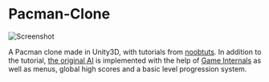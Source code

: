 Pacman-Clone
============

![Screenshot](http://i.imgur.com/GQcmfQY.png)

A Pacman clone made in Unity3D, with tutorials from [noobtuts](http://noobtuts.com/unity/2d-pacman-game). In addition to the tutorial, [the original AI](http://gameinternals.com/post/2072558330/understanding-pac-man-ghost-behavior) is implemented with the help of [Game Internals](http://gameinternals.com/post/2072558330/understanding-pac-man-ghost-behavior) as well as menus, global high scores and a basic level progression system.


